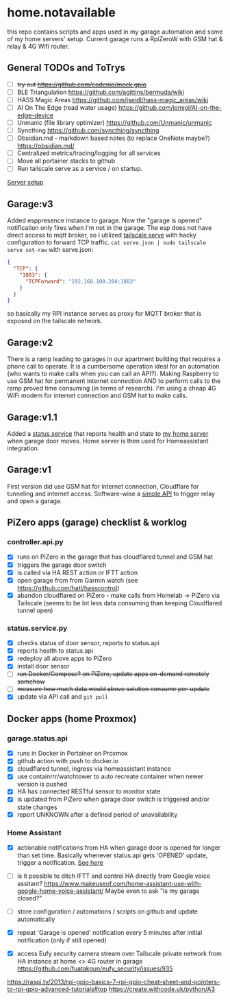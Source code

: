 # home.notavailable

this repo contains scripts and apps used in my garage automation and some of my home servers' setup. Current garage runs a RpiZeroW with GSM hat & relay & 4G Wifi router.

## General TODOs and ToTrys
- [ ] ~~try out https://github.com/codenio/mock.gpio~~
- [ ] BLE Triangulation https://github.com/agittins/bermuda/wiki
- [ ] HASS Magic Areas https://github.com/jseidl/hass-magic_areas/wiki
- [ ] AI On The Edge (read water usage) https://github.com/jomjol/AI-on-the-edge-device
- [ ] Unmanic (file library optimizer) https://github.com/Unmanic/unmanic
- [ ] Syncthing https://github.com/syncthing/syncthing
- [ ] Obsidian.md - markdown based notes (to replace OneNote maybe?) https://obsidian.md/
- [ ] Centralized metrics/tracing/logging for all services
- [ ] Move all portainer stacks to github
- [ ] Run tailscale serve as a service / on startup.

[Server setup](server.md)

## Garage:v3
Added esppresence instance to garage. Now the "garage is opened" notification only fires when I'm not in the garage. The esp does not have direct access to mqtt broker, so I utilized [tailscale serve](https://tailscale.com/kb/1312/serve) with hacky configuration to forward TCP traffic.
`cat serve.json | sudo tailscale serve set-raw`
with serve.json:

```json
{
  "TCP": {
    "1883": {
      "TCPForward": "192.168.100.204:1883"
    }
  }
}
  ```
so basically my RPI instance serves as proxy for MQTT broker that is exposed on the tailscale network.

## Garage:v2
There is a ramp leading to garages in our apartment building that requires a phone call to operate. It is a cumbersome operation ideal for an automation (who wants to make calls when you can call an API?). Making Raspberry to use GSM hat for permanent internet connection AND to perform calls to the ramp proved time consuming (in terms of research). I'm using a cheap 4G WiFi modem for internet connection and GSM hat to make calls.

## Garage:v1.1
Added a [status.service](./garage.controller.api/status.service.py) that reports health and state to [my home server](./garage.status.api/status.api.py) when garage door moves. Home server is then used for Homeassistant integration.

## Garage:v1
First version did use GSM hat for internet connection, Cloudflare for tunneling and internet access. Software-wise a [simple API](./garage.controller.api/) to trigger relay and open a garage.

## PiZero apps (garage) checklist & worklog

### controller.api.py
- [x] runs on PiZero in the garage that has cloudflared tunnel and GSM hat
- [x] triggers the garage door switch
- [x] is called via HA REST action or IFTT action
- [x] open garage from from Garmin watch (see https://github.com/hatl/hasscontrol)
- [x] abandon cloudflared on PiZero - make calls from Homelab -> PiZero via Tailscale (seems to be lot less data consuming than keeping Cloudflared tunnel open)

### status.service.py
- [x] checks status of door sensor, reports to status.api
- [x] reports health to status.api
- [x] redeploy all above apps to PiZero 
- [x] install door sensor
- [ ] ~~run Docker/Compose? on PiZero, update apps on-demand remotely somehow~~
- [ ] ~~measure how much data would above solution consume per-update~~
- [x] update via API call and ``git pull``

## Docker apps (home Proxmox)

### garage.status.api
- [x] runs in Docker in Portainer on Proxmox
- [x] github action with push to docker.io
- [x] cloudflared tunnel, ingress via homeassistant instance
- [x] use containrrr/watchtower to auto recreate container when newer version is pushed
- [x] HA has connected RESTful sensor to monitor state
- [x] is updated from PiZero when garage door switch is triggered and/or state changes
- [x] report UNKNOWN after a defined period of unavailability

### Home Assistant
- [x] actionable notifications from HA when garage door is opened for longer than set time. Basically whenever status.api gets 'OPENED' update, trigger a notification. [See here](/homeassistant/garage.notification.yml)
- [ ] is it possible to ditch IFTT and control HA directly from Google voice assitant? https://www.makeuseof.com/home-assistant-use-with-google-home-voice-assistant/ Maybe even to ask "Is my garage closed?"
- [ ] store configuration / automations / scripts on github and update automatically
- [x] repeat 'Garage is opened' notification every 5 minutes after initial notification (only if still opened)
- [x] access Eufy security camera stream over Tailscale private network from HA instance at home <> 4G router in garage https://github.com/fuatakgun/eufy_security/issues/935


https://raspi.tv/2013/rpi-gpio-basics-7-rpi-gpio-cheat-sheet-and-pointers-to-rpi-gpio-advanced-tutorials#top
https://create.withcode.uk/python/A3
